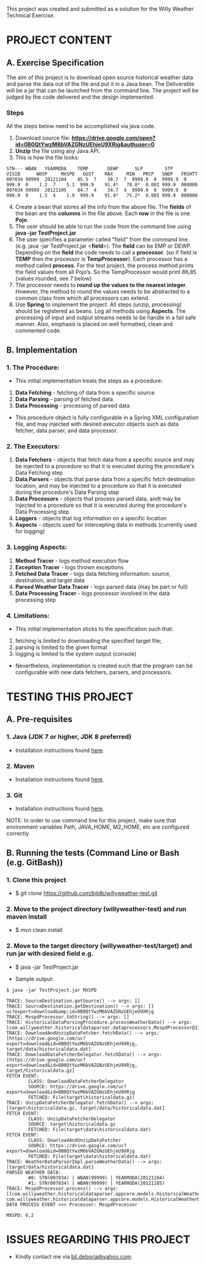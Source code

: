 This project was created and submitted as a solution for the Willy Weather Technical Exercise.

# PROJECT CONTENT

## A. Exercise Specification

The aim of this project is to download open source historical weather data and parse the data out of the file and put it in a
Java bean. The Deliverable will be a jar that can be launched from the command line. The project will be judged by the
code delivered and the design implemented. 

### Steps

All the steps below need to be accomplished via java code.

  1. Download source file: **https://drive.google.com/open?id=0B0QtYwzM6bVAZGNzUEhjeU9XRjg&authuser=0**
  2. **Unzip** the file using any Java API.
  3. This is how the file looks:
  
```  
STN--- WBAN   YEARMODA    TEMP       DEWP      SLP        STP       VISIB      WDSP     MXSPD   GUST    MAX     MIN   PRCP   SNDP   FRSHTT
007034 99999  20121104    85.5  7    38.7  7  9999.9  0  9999.9  0  999.9  0    1.2  7    5.1  999.9    91.4*   78.8*  0.00I 999.9  000000
007034 99999  20121105    84.7  4    34.7  4  9999.9  0  9999.9  0  999.9  0    1.5  4    1.9  999.9    91.4*   75.2*  0.00I 999.9  000000
```

  4. Create a bean that stores all the info from the above file. The **fields** of the bean are the **columns** in the file above. Each **row** in the file is one **Pojo**.
  5. The user should be able to run the code from the command line using **java -jar TestProject.jar**
  6. The user specifies a parameter called "field" from the command line. (e.g. java -jar TestProject.jar <**field**>). The **field** can be  EMP or DEWP. Depending on the **field** the code needs to call a **processor**. (so if field is **TEMP** then the processor is **TempProcessor**). Each processor has a method called **process**. For the test project, the process method prints the field values from all Pojo’s. So the TempProcessor would print 86,85 (values rounded, see 7 below)
  7. The processor needs to **round up the values to the nearest integer**. However, the method to round the values needs to be abstracted to a common class from which all processors can extend.
  8. Use **Spring** to implement the project. All steps (unzip, processing) should be registered as beans. Log all methods using **Aspects**. The processing of input and output streams needs to be handle in a fail safe manner. Also, emphasis is placed on well formatted, clean and commented code.

## B. Implementation

### 1. The Procedure:

  - This initial implementation treats the steps as a procedure:
   
  1. **Data Fetching** - fetching of data from a specific source
  2. **Data Parsing** - parsing of fetched data
  3. **Data Processing** - processing of parsed data
  
  - This procedure object is fully configurable in a Spring XML configuration file, and may injected with desired executor objects such as data fetcher, data parser, and data processor.

### 2. The Executors:

  1. **Data Fetchers** - objects that fetch data from a specific source and may be injected to a procedure so that it is executed during the procedure's Data Fetching step
  2. **Data Parsers** - objects that parse data from a specific fetch destination location, and may be injected to a procedure so that it is executed during the procedure's Data Parsing step
  3. **Data Processors** - objects that process parsed data, andt may be injected to a procedure so that it is executed during the procedure's Data Processing step
  4. **Loggers** - objects that log information on a specific location 
  5. **Aspects** - objects used for intercepting data in methods (currently used for logging)
  
### 3. Logging Aspects:

  1. **Method Tracer** - logs method execution flow
  2. **Exception Tracer** - logs thrown exceptions
  3. **Fetched Data Tracer** - logs data fetching information: source, destination, and target data
  4. **Parsed Weather Data Tracer** - logs parsed data (may be part or full)
  5. **Data Processing Tracer** - logs processor involved in the data processing step
  
### 4. Limitations:

  - This initial implementation sticks to the specification such that:
   
  1. fetching is limited to downloading the specified target file;
  2. parsing is limited to the given format
  3. logging is limited to the system output (console)
  
  - Nevertheless, implementation is created such that the program can be configurable with new data fetchers, parsers, and processors.  

# TESTING THIS PROJECT

## A. Pre-requisites

### 1. Java (JDK 7 or higher, JDK 8 preferred) 
  - Installation instructions found [here](http://docs.oracle.com/javase/7/docs/webnotes/install/windows/jdk-installation-windows.html).
### 2. Maven 
  - Installation instructions found [here](https://maven.apache.org/install.html).
### 3. Git 
  - Installation instructions found [here](https://www.atlassian.com/git/tutorials/install-git).
	
NOTE: In order to use command line for this project, make sure that environment variables Path, JAVA_HOME, M2_HOME, etc are configured correctly

## B. Running the tests (Command Line or Bash (e.g. GitBash))

### 1. Clone this project
  - $ git clone https://github.com/bjldb/willyweather-test.git
### 2. Move to the project directory (willyweather-test) and run maven install
  - $ mvn clean install
### 2. Move to the target directory (willyweather-test/target) and run jar with desired field e.g.
  - $ java -jar TestProject.jar **<field>**
  
  - Sample output:
```
$ java -jar TestProject.jar MXSPD

TRACE: SourceDestination.getSource() --> args: []
TRACE: SourceDestination.getDestination() --> args: []
uc?export=download&amp;id=0B0QtYwzM6bVAZGNzUEhjeU9XRjg
TRACE: MxspdProcessor.toString() --> args: []
TRACE: HistoricalDataParsingProcedure.processWeatherData() --> args: [com.willyweather.historicaldataparser.dataprocessors.MxspdProcessor@171beb3]
TRACE: DownloadAndUnzipDataFetcher.fetchData() --> args: [https://drive.google.com/uc?export=download&id=0B0QtYwzM6bVAZGNzUEhjeU9XRjg, target/data/historicaldata.dat]
TRACE: DownloadDataFetcherDelegator.fetchData() --> args: [https://drive.google.com/uc?export=download&id=0B0QtYwzM6bVAZGNzUEhjeU9XRjg, target/historicaldata.gz]
FETCH EVENT:
        CLASS: DownloadDataFetcherDelegator
        SOURCE: https://drive.google.com/uc?export=download&id=0B0QtYwzM6bVAZGNzUEhjeU9XRjg
        FETCHED: File(target\historicaldata.gz)
TRACE: UnzipDataFetcherDelegator.fetchData() --> args: [target\historicaldata.gz, target/data/historicaldata.dat]
FETCH EVENT:
        CLASS: UnzipDataFetcherDelegator
        SOURCE: target\historicaldata.gz
        FETCHED: File(target\data\historicaldata.dat)
FETCH EVENT:
        CLASS: DownloadAndUnzipDataFetcher
        SOURCE: https://drive.google.com/uc?export=download&id=0B0QtYwzM6bVAZGNzUEhjeU9XRjg
        FETCHED: File(target\data\historicaldata.dat)
TRACE: WeatherDataParserImpl.parseWeatherData() --> args: [target/data/historicaldata.dat]
PARSED WEATHER DATA:
        #0: STN(007034) | WBAN(99999) | YEARMODA(20121104)
        #1: STN(007034) | WBAN(99999) | YEARMODA(20121105)
TRACE: MxspdProcessor.process() --> args: [[com.willyweather.historicaldataparser.appcore.models.HistoricalWeatherData@1bb5034, com.willyweather.historicaldataparser.appcore.models.HistoricalWeatherData@1741d6d]]
DATA PROCESS EVENT >>> Processor: MxspdProcessor

MXSPD: 6,2
```
  
# ISSUES REGARDING THIS PROJECT

- Kindly contact me via bjl.deborja@yahoo.com.
